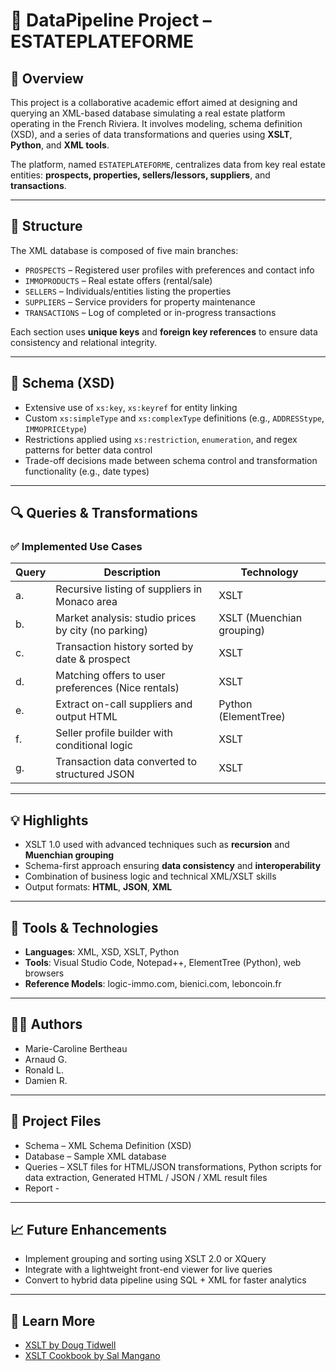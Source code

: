 # 🏡 DataPipeline Project – ESTATEPLATEFORME

## 📌 Overview

This project is a collaborative academic effort aimed at designing and querying an XML-based database simulating a real estate platform operating in the French Riviera. It involves modeling, schema definition (XSD), and a series of data transformations and queries using **XSLT**, **Python**, and **XML tools**.

The platform, named `ESTATEPLATEFORME`, centralizes data from key real estate entities: **prospects, properties, sellers/lessors, suppliers**, and **transactions**.

---

## 🧱 Structure

The XML database is composed of five main branches:

- `PROSPECTS` – Registered user profiles with preferences and contact info  
- `IMMOPRODUCTS` – Real estate offers (rental/sale)  
- `SELLERS` – Individuals/entities listing the properties  
- `SUPPLIERS` – Service providers for property maintenance  
- `TRANSACTIONS` – Log of completed or in-progress transactions  

Each section uses **unique keys** and **foreign key references** to ensure data consistency and relational integrity.

---

## 📐 Schema (XSD)

- Extensive use of `xs:key`, `xs:keyref` for entity linking  
- Custom `xs:simpleType` and `xs:complexType` definitions (e.g., `ADDRESStype`, `IMMOPRICEtype`)  
- Restrictions applied using `xs:restriction`, `enumeration`, and regex patterns for better data control  
- Trade-off decisions made between schema control and transformation functionality (e.g., date types)

---

## 🔍 Queries & Transformations

### ✅ Implemented Use Cases

| Query | Description | Technology |
|-------|-------------|------------|
| a.| Recursive listing of suppliers in Monaco area | XSLT |
| b.| Market analysis: studio prices by city (no parking) | XSLT (Muenchian grouping) |
| c.| Transaction history sorted by date & prospect | XSLT |
| d.| Matching offers to user preferences (Nice rentals) | XSLT |
| e.| Extract on-call suppliers and output HTML | Python (ElementTree) |
| f.| Seller profile builder with conditional logic | XSLT |
| g.| Transaction data converted to structured JSON | XSLT |

---

## 💡 Highlights

- XSLT 1.0 used with advanced techniques such as **recursion** and **Muenchian grouping**
- Schema-first approach ensuring **data consistency** and **interoperability**
- Combination of business logic and technical XML/XSLT skills
- Output formats: **HTML**, **JSON**, **XML**

---

## 🔧 Tools & Technologies

- **Languages**: XML, XSD, XSLT, Python  
- **Tools**: Visual Studio Code, Notepad++, ElementTree (Python), web browsers  
- **Reference Models**: logic-immo.com, bienici.com, leboncoin.fr  

---

## 👨‍💻 Authors

- Marie-Caroline Bertheau  
- Arnaud G.  
- Ronald L.
- Damien R. 

---

## 📂 Project Files

- Schema – XML Schema Definition (XSD)  
- Database – Sample XML database  
- Queries – XSLT files for HTML/JSON transformations, Python scripts for data extraction, Generated HTML / JSON / XML result files  
- Report - 

---

## 📈 Future Enhancements

- Implement grouping and sorting using XSLT 2.0 or XQuery
- Integrate with a lightweight front-end viewer for live queries
- Convert to hybrid data pipeline using SQL + XML for faster analytics

---

## 🧠 Learn More

- [XSLT by Doug Tidwell](https://www.oreilly.com/library/view/xslt/0596000537/)  
- [XSLT Cookbook by Sal Mangano](https://learning.oreilly.com/library/view/xslt-cookbook-2nd/0596009747/)

